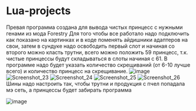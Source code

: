 # Lua-projects
Превая программа создана для вывода чистых принцесс с нужными генами из мода Forestry
Для того чтобы все работало надо подключить как показано на картинках и в коде поменять айдишники адаптеров на свои, затем в сундуке надо освободить первый слот и начиная со второго можно класть трутни, всего можно положить 59 принцесс, т.к. чистые принцессы будут складываться в слоты начиная с 61.
В программе надо будет указать количество скрещиваний (от 6-10 лучше всего) и количество принцесс на скрещивание.
![image](https://user-images.githubusercontent.com/59258924/211293216-27f8ede9-08f4-4bbd-b2f0-8e7dd9273ec8.png)
![Screenshot_23](https://user-images.githubusercontent.com/59258924/211292706-dd7e335c-2687-455a-932b-fc851f8c1f2f.png)
![Screenshot_24](https://user-images.githubusercontent.com/59258924/211294354-9b84bd97-8f75-4fec-aab9-7b295c5657a9.png)
![Screenshot_25](https://user-images.githubusercontent.com/59258924/211294362-722c3fef-b981-47e4-b34a-53bb71e731ed.png)
![Screenshot_26](https://user-images.githubusercontent.com/59258924/211294368-06e3ee46-55b5-413d-bb76-8c50186558f8.png)
Шины надо настроить так, чтобы трутни и продукция с пчел попадала мэ сеть, а принцессы будет забирать программа

![image](https://user-images.githubusercontent.com/59258924/211292226-3ab5c864-0155-4d85-ad06-1513fc7a980e.png)
